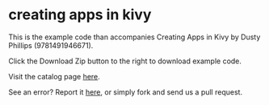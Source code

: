 creating apps in kivy
=====================

This is the example code than accompanies Creating Apps in Kivy by Dusty Phillips (9781491946671). 

Click the Download Zip button to the right to download example code.

Visit the catalog page [here](http://shop.oreilly.com/product/0636920032595.do).

See an error? Report it [here](http://oreilly.com/catalog/errata.csp?isbn=0636920032595), or simply fork and send us a pull request.
